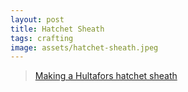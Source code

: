 ```yaml
---
layout: post
title: Hatchet Sheath
tags: crafting
image: assets/hatchet-sheath.jpeg
---
```


<blockquote class="imgur-embed-pub" lang="en" data-id="a/QO81K"><a href="//imgur.com/a/QO81K">Making a  Hultafors hatchet sheath</a></blockquote><script async src="//s.imgur.com/min/embed.js" charset="utf-8"></script>

